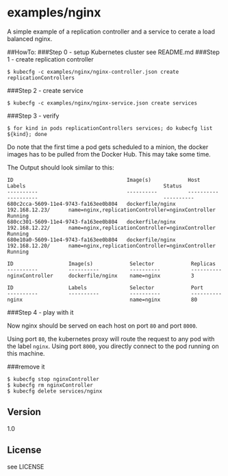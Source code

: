 examples/nginx
=========

A simple example of a replication controller and a service to cerate a load balanced nginx.

##HowTo:
###Step 0 - setup Kubernetes cluster
see README.md 
###Step 1 - create replication controller
```
$ kubecfg -c examples/nginx/nginx-controller.json create replicationControllers
```
###Step 2 - create service
```
$ kubecfg -c examples/nginx/nginx-service.json create services
```
###Step 3 - verify
```
$ for kind in pods replicationControllers services; do kubecfg list ${kind}; done
```
Do note that the first time a pod gets scheduled to a minion, the docker images has to be pulled from the Docker Hub. This may take some time.

The Output should look similar to this:
```
ID                                     Image(s)            Host                Labels                                             Status
----------                             ----------          ----------          ----------                                         ----------
680c2cca-5609-11e4-9743-fa163ee0b804   dockerfile/nginx    192.168.12.23/      name=nginx,replicationController=nginxController   Running
680cc301-5609-11e4-9743-fa163ee0b804   dockerfile/nginx    192.168.12.22/      name=nginx,replicationController=nginxController   Running
680e10a0-5609-11e4-9743-fa163ee0b804   dockerfile/nginx    192.168.12.20/      name=nginx,replicationController=nginxController   Running

ID                  Image(s)            Selector            Replicas
----------          ----------          ----------          ----------
nginxController     dockerfile/nginx    name=nginx          3

ID                  Labels              Selector            Port
----------          ----------          ----------          ----------
nginx                                   name=nginx          80

```
###Step 4 - play with it

Now nginx should be served on each host on port ```80``` and port ```8000```.

Using port ```80```, the kubernetes proxy will route the request to any pod with the label ```nginx```. 
Using port ```8000```, you directly connect to the pod running on this machine.

###remove it

```
$ kubecfg stop nginxController
$ kubecfg rm nginxController
$ kubecfg delete services/nginx
```

Version
----

1.0



License
----

see LICENSE



